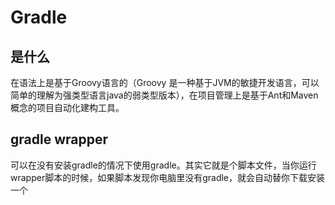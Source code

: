 # Gradle

<!-- TODO: 暂时可以不用了解，用不上。https://www.jianshu.com/p/001abe1d8e95-->
## 是什么

在语法上是基于Groovy语言的（Groovy 是一种基于JVM的敏捷开发语言，可以简单的理解为强类型语言java的弱类型版本），在项目管理上是基于Ant和Maven概念的项目自动化建构工具。

## gradle wrapper

可以在没有安装gradle的情况下使用gradle。其实它就是个脚本文件，当你运行wrapper脚本的时候，如果脚本发现你电脑里没有gradle，就会自动替你下载安装一个
